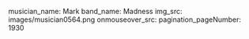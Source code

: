 musician_name: Mark
band_name: Madness
img_src: images/musician0564.png
onmouseover_src: 
pagination_pageNumber: 1930